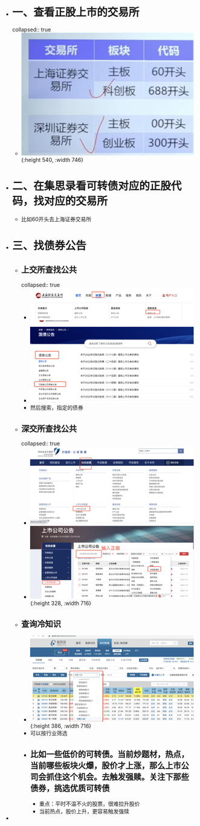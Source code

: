 - # 一、查看正股上市的交易所
  collapsed:: true
	- ![image.png](../assets/image_1668948144868_0.png){:height 540, :width 746}
- # 二、在集思录看可转债对应的正股代码，找对应的交易所
	- 比如60开头去上海证券交易所
- # 三、找债券公告
	- ## 上交所查找公共
	  collapsed:: true
		- ![image.png](../assets/image_1668948377747_0.png)
		- ![image.png](../assets/image_1668948403992_0.png)
		- 然后搜索，指定的债券
	- ## 深交所查找公共
	  collapsed:: true
		- ![image.png](../assets/image_1668951103626_0.png)
		- ![image.png](../assets/image_1668951230548_0.png){:height 328, :width 716}
	- ## 查询冷知识
		- ![image.png](../assets/image_1668951951138_0.png){:height 386, :width 716}
		- 可以按行业筛选
		- ## 比如一些低价的可转债。当前炒题材，热点，当前哪些板块火爆，股价才上涨，那么上市公司会抓住这个机会。去触发强赎。关注下那些债券，挑选优质可转债
			- 重点：平时不温不火的股票，很难拉升股价
			- 当前热点，股价上升，更容易触发强赎
-